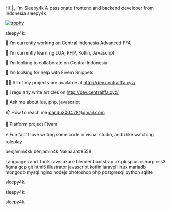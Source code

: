 Hi 👋, I'm Sleepy4k
A passionate frontend and backend developer from Indonesia
sleepy4k

[![trophy](https://github-profile-trophy.vercel.app/?username=ryo-ma&theme=onedark)](https://github.com/ryo-ma/github-profile-trophy)

sleepy4k

🔭 I’m currently working on Central Indonesia Advanced FFA

🌱 I’m currently learning LUA, PHP, Kotlin, Javascript

👯 I’m looking to collaborate on Central Indonesia

🤝 I’m looking for help with Fivem Snippets

👨‍💻 All of my projects are available at http://dev.centralffa.xyz/

📝 I regularly write articles on http://dev.centralffa.xyz/

💬 Ask me about lua, php, javascript

📫 How to reach me pandu300478@gmail.com

📄 Platform project Fivem

⚡ Fun fact I love writing some code in visual studio, and i like watching roleplay

benjamin4kk benjamin4k Nakaaaa#8558

Languages and Tools:
aws azure blender bootstrap c cplusplus csharp css3 figma gcp git html5 illustrator javascript kotlin laravel linux mariadb mongodb mysql nginx nodejs photoshop php postgresql python sqlite

sleepy4k

 sleepy4k

sleepy4k
